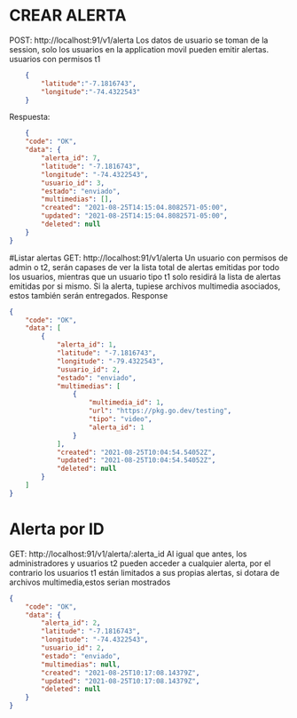 # CREAR ALERTA
POST:  http://localhost:91/v1/alerta
Los datos de usuario se toman de la session, solo los usuarios 
en la application movil pueden emitir alertas. 
usuarios con permisos t1
```json
    {
        "latitude":"-7.1816743",
        "longitude":"-74.4322543"
    }
```
Respuesta:
```json
    {
    "code": "OK",
    "data": {
        "alerta_id": 7,
        "latitude": "-7.1816743",
        "longitude": "-74.4322543",
        "usuario_id": 3,
        "estado": "enviado",
        "multimedias": [],
        "created": "2021-08-25T14:15:04.8082571-05:00",
        "updated": "2021-08-25T14:15:04.8082571-05:00",
        "deleted": null
    }
}
```

#Listar alertas
GET: http://localhost:91/v1/alerta
Un usuario con permisos de admin o t2, serán capases de ver la lista total de alertas emitidas por todo los usuarios, mientras que un usuario tipo t1 solo residirá la lista de alertas emitidas por si mismo.
Si la alerta, tupiese archivos multimedia asociados, estos también serán entregados.
Response
```json
{
    "code": "OK",
    "data": [
        {
            "alerta_id": 1,
            "latitude": "-7.1816743",
            "longitude": "-79.4322543",
            "usuario_id": 2,
            "estado": "enviado",
            "multimedias": [
                {
                    "multimedia_id": 1,
                    "url": "https://pkg.go.dev/testing",
                    "tipo": "video",
                    "alerta_id": 1
                }
            ],
            "created": "2021-08-25T10:04:54.54052Z",
            "updated": "2021-08-25T10:04:54.54052Z",
            "deleted": null
        }
    ]
}
```

# Alerta por ID
GET: http://localhost:91/v1/alerta/:alerta_id
Al igual que antes, los administradores y usuarios t2 pueden acceder a cualquier alerta, por el contrario los usuarios t1 están limitados a sus propias alertas, 
si dotara de archivos multimedia,estos serian mostrados

```json
{
    "code": "OK",
    "data": {
        "alerta_id": 2,
        "latitude": "-7.1816743",
        "longitude": "-74.4322543",
        "usuario_id": 2,
        "estado": "enviado",
        "multimedias": null,
        "created": "2021-08-25T10:17:08.14379Z",
        "updated": "2021-08-25T10:17:08.14379Z",
        "deleted": null
    }
}
```